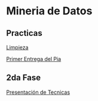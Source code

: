 # Mineria de Datos

## Practicas

[Limpieza](https://github.com/AlbertoSO324/Mineria_Datos/blob/32b864a540abe797099f221444b54b27d2d7a330/Ej_Limpieza_Equipo11.ipynb)

[Primer Entrega del Pia](https://github.com/HectorENP/Mineria-de-Datos-003/blob/main/Avance1_PIA_Equipo11.ipynb)
## 2da Fase

[Presentación de Tecnicas]()
